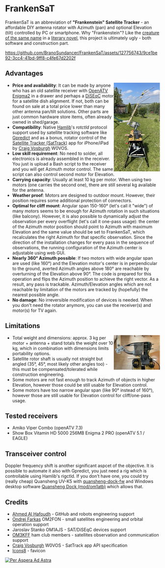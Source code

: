 # FrankenSaT

FrankenSaT is an abbreviation of <b>"Frankenstein" Satellite Tracker</b> - an affordable DIY antenna rotator with Azimuth (pan) and optional Elevation (tilt) controlled by PC or smartphone. Why "Frankenstein"? Like the [creature of the same name](https://en.wikipedia.org/wiki/Frankenstein%27s_monster) in a [literary novel](https://en.wikipedia.org/wiki/Frankenstein), this project is ultimately ugly - both software and construction part.

https://github.com/BranoSundancer/FrankenSaT/assets/127756743/9ce1be92-3cc4-41bd-9ff8-c4fe67d2202f

## Advantages

[<img src="https://raw.githubusercontent.com/BranoSundancer/FrankenSaT/main/FrankenSaT.jpg" alt="FrankenSaT" title="FrankenSaT" width="150" align="right"/>](FrankenSaT.jpg)
* **Price and availability**: It can be made by anyone who has an old satellite receiver with [OpenATV Enigma2](https://github.com/openatv/enigma2) in a drawer and perhaps a [DiSEqC](https://en.wikipedia.org/wiki/DiSEqC) motor for a satellite dish alignment. If not, both can be found on sale at a total price lower than many other antenna pan/tilt solutions. Other parts are just common hardware store items, often already owned in shed/garage.
* **Compatibility**: Native [Hamlib](https://github.com/Hamlib/Hamlib)'s _rotctld_ protocol support used by satellite tracking software like [Gpredict](https://oz9aec.dk/gpredict/) and as a bonus, rotator control of the [Satellite Tracker (SatTrack)](https://apps.apple.com/us/app/satellite-tracker/id1438679383) app for iPhone/iPad by [Craig Vosburgh](https://www.linkedin.com/in/craigvosburgh) W0VOS.
* **Low skill requirement**: No need to solder, all electronics is already assembled in the receiver. You just is upload a Bash script to the receiver and you will get Azimuth motor control. The same script can also control second motor for Elevation.
* **Carrying capacity**: Usually at least 10 kg per motor. When using two motors (one carries the second one), there are still several kg available for the antenna.
* **Weather proof**: Motors are designed to outdoor mount. However, their position requires some additional protection of connectors.
* **Optimal for cliff mount**: Angular span 150-160° (let's call it "wide") of many motors seems to be enough for Azimuth rotation in such situations (like balcony). However, it is also possible to dynamically adjust the observation per every overflight (let's call it one-pass usage): the center of the Azimuth motor position should point to Azimuth with maximum Elevation and the same value should be set to FrankenSaT, which recalculates the right Azimuth for that specific observation. Since the direction of the installation changes for every pass in the sequence of observations, the running configuration of the Azimuth center is adjustable using web GUI.
* **Nearly 360° Azimuth possible**: If two motors with wide angular span are used (like 160°) and the Elevation motor's center is in perpendicular to the ground, averted Azimuth angles above 180° are reachable by overturning of the Elevation above 90°. The code is prepared for this operation and flips the Azimuth position to achieve the right vector. As a result, any pass is trackable. Azimuth/Elevation angles which are not reachable by limitation of the motors are tracked by (hopefully) the nearest possible angle.
* **No damage**: No irreversible modification of devices is needed. When you don't need the rotator anymore, you can use the receiver(s) and motor(s) for TV again.

## Limitations

[<img src="https://raw.githubusercontent.com/BranoSundancer/FrankenSaT/main/motors.jpg" alt="Azimuth and Elevation motors connected together" title="Azimuth and Elevation motors connected together" width="150" align="right"/>](motors.jpg)
* Total weight and dimensions: approx. 3 kg per motor + antenna + stand totals the weight over 10 kg, which in combination with dimensions limits portability options.
* Satellite rotor shaft is usually not straight but angled (35°, 45°, most likely other angles too) - this must be compensated/tolerated while construction engineering.
* Some motors are not fast enough to track Azimuth of objects in higher Elevation, however those could be still usable for Elevation control.
* Some motors have too narrow angular span (like 90° instead of 160°), however those are still usable for Elevation control for cliff/one-pass usage.

## Tested receivers

* Amiko Viper Combo (openATV 7.3)
* Show Box Vitamin HD 5000 256MB Enigma 2 PRO (openATV 5.1 / EAGLE)

## Transceiver control

Doppler frequency shift is  another significant aspcet of the objective. It is possible to automate it also with Gpredict, you just need a rig which is controllable using Hamlib's rigctld. If you don't have one, you could try (really cheap) Quansheng UV-K5 with [quansheng-dock-fw](https://github.com/nicsure/quansheng-dock-fw) and Windows desktop software [Quansheng Dock (mod/om1atb)](https://github.com/BranoSundancer/QuanshengDock-mod-om1atb/releases) which allows that.

## Credits

* [Ahmed Al Hafoudh](https://www.linkedin.com/in/alhafoudh) - GitHub and robots engineering support
* [Ondrej Farkas](https://www.linkedin.com/in/ondrej-farkas-919b8519) OM2FON - small satellites engineering and orbital operation support
* Jaroslav Stanko OM1AJS - SAT/DiSEqC devices support
* [OM3KFF](https://om3kff.sk/) ham club members - satellites observation and communication support
* [Craig Vosburgh](https://www.linkedin.com/in/craigvosburgh) W0VOS - SatTrack app API specification
* [Icons8](https://icons8.com/) - favicon

[![Per Aspera Ad Astra](https://upload.wikimedia.org/wikipedia/commons/thumb/b/bf/Per_aspera_ad_astra%2C_1894.jpg/640px-Per_aspera_ad_astra%2C_1894.jpg)](https://simple.wikipedia.org/wiki/Per_aspera_ad_astra)
